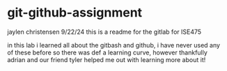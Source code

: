 # git-github-assignment
jaylen christensen 
 9/22/24
this is a readme for the gitlab for ISE475

in this lab i learned all about the gitbash and github, i have never used any of these before so there was def a learning curve, however thankfully adrian and our friend tyler helped me out with learning more about it!
